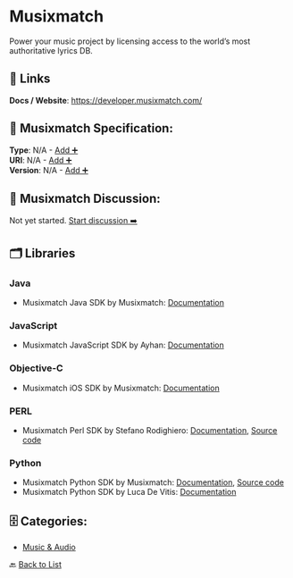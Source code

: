 # Musixmatch

Power your music project by licensing access to the world’s most authoritative lyrics DB.

##  🔗 Links
**Docs / Website**: https://developer.musixmatch.com/

## 🧬 Musixmatch Specification:
**Type**: N/A - [Add ➕](https://github.com/apis-list/apis-list/edit/main/apis.yaml#L12728)  
**URI**: N/A - [Add ➕](https://github.com/apis-list/apis-list/edit/main/apis.yaml#L12728)  
**Version**: N/A - [Add ➕](https://github.com/apis-list/apis-list/edit/main/apis.yaml#L12728)

## 💬 Musixmatch Discussion:
Not yet started. [Start discussion ➡️](https://github.com/apis-list/apis-list/discussions/new)

## 🗂️ Libraries
### Java
- Musixmatch Java SDK by Musixmatch: [Documentation](https://github.com/musixmatch/android-lyrics-plugin-sdk)
### JavaScript
- Musixmatch JavaScript SDK by Ayhan: [Documentation](https://github.com/c0b41/musixmatch)
### Objective-C
- Musixmatch iOS SDK by Musixmatch: [Documentation](https://developer.musixmatch.com/documentation/ios-lyrics-extension)
### PERL
- Musixmatch Perl SDK by Stefano Rodighiero: [Documentation](https://developer.musixmatch.com/documentation), [Source code](https://github.com/larsen/Net-MusixMatch)
### Python
- Musixmatch Python SDK by Musixmatch: [Documentation](https://github.com/musixmatch/musixmatch-sdk), [Source code](https://github.com/musixmatch/musixmatch-sdk/tree/master/client/python)
- Musixmatch Python SDK by Luca De Vitis: [Documentation](https://github.com/monkeython/musixmatch)


## 🗄️ Categories:
- [Music & Audio](https://github.com/apis-list/apis-list#music--audio-)

🔙  [Back to List](https://github.com/apis-list/apis-list)
